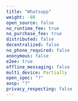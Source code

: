 ```yaml
---
title: "Whatsapp"
weight: -80
open_source: false
no_runtime_fee: true
no_purchase_fee: true
distributed: false
decentralized: false
no_phone_required: false
anonymous: false
e2ee: true
offline_messaging: false
multi_device: Partially
open_spec: "?"
aosp: "?"
privacy_respecting: false
---
```

